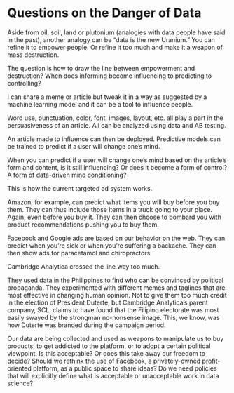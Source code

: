 # Questions on the Danger of Data
Aside from oil, soil, land or plutonium (analogies with data people have said in the past), another analogy can be “data is the new Uranium.” You can refine it to empower people. Or refine it too much and make it a weapon of mass destruction.

The question is how to draw the line between empowerment and destruction? When does informing become influencing to predicting to controlling?

I can share a meme or article but tweak it in a way as suggested by a machine learning model and it can be a tool to influence people.

Word use, punctuation, color, font, images, layout, etc. all play a part in the persuasiveness of an article. All can be analyzed using data and AB testing.

An article made to influence can then be deployed. Predictive models can be trained to predict if a user will change one’s mind.

When you can predict if a user will change one’s mind based on the article’s form and content, is it still influencing? Or does it become a form of control? A form of data-driven mind conditioning?

This is how the current targeted ad system works.

Amazon, for example, can predict what items you will buy before you buy them. They can thus include those items in a truck going to your place. Again, even before you buy it. They can then choose to bombard you with product recommendations pushing you to buy them.

Facebook and Google ads are based on our behavior on the web. They can predict when you’re sick or when you’re suffering a backache. They can then show ads for paracetamol and chiropractors.

Cambridge Analytica crossed the line way too much.

They used data in the Philippines to find who can be convinced by political propaganda. They experimented with different memes and taglines that are most effective in changing human opinion. Not to give them too much credit in the election of President Duterte, but Cambridge Analytica’s parent company, SCL, claims to have found that the Filipino electorate was most easily swayed by the strongman no-nonsense image. This, we know, was how Duterte was branded during the campaign period.

Our data are being collected and used as weapons to manipulate us to buy products, to get addicted to the platform, or to adopt a certain political viewpoint. Is this acceptable? Or does this take away our freedom to decide? Should we rethink the use of Facebook, a privately-owned profit-oriented platform, as a public space to share ideas? Do we need policies that will explicitly define what is acceptable or unacceptable work in data science?
